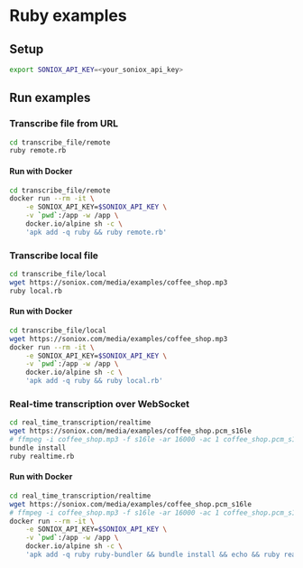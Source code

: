 # Ruby examples

## Setup

```sh
export SONIOX_API_KEY=<your_soniox_api_key>
```

## Run examples

### Transcribe file from URL

```sh
cd transcribe_file/remote
ruby remote.rb
```

#### Run with Docker

```sh
cd transcribe_file/remote
docker run --rm -it \
    -e SONIOX_API_KEY=$SONIOX_API_KEY \
    -v `pwd`:/app -w /app \
    docker.io/alpine sh -c \
    'apk add -q ruby && ruby remote.rb'
```

### Transcribe local file

```sh
cd transcribe_file/local
wget https://soniox.com/media/examples/coffee_shop.mp3
ruby local.rb
```

#### Run with Docker

```sh
cd transcribe_file/local
wget https://soniox.com/media/examples/coffee_shop.mp3
docker run --rm -it \
    -e SONIOX_API_KEY=$SONIOX_API_KEY \
    -v `pwd`:/app -w /app \
    docker.io/alpine sh -c \
    'apk add -q ruby && ruby local.rb'
```

### Real-time transcription over WebSocket

```sh
cd real_time_transcription/realtime
wget https://soniox.com/media/examples/coffee_shop.pcm_s16le
# ffmpeg -i coffee_shop.mp3 -f s16le -ar 16000 -ac 1 coffee_shop.pcm_s16le
bundle install
ruby realtime.rb
```

#### Run with Docker

```sh
cd real_time_transcription/realtime
wget https://soniox.com/media/examples/coffee_shop.pcm_s16le
# ffmpeg -i coffee_shop.mp3 -f s16le -ar 16000 -ac 1 coffee_shop.pcm_s16le
docker run --rm -it \
    -e SONIOX_API_KEY=$SONIOX_API_KEY \
    -v `pwd`:/app -w /app \
    docker.io/alpine sh -c \
    'apk add -q ruby ruby-bundler && bundle install && echo && ruby realtime.rb'
```
